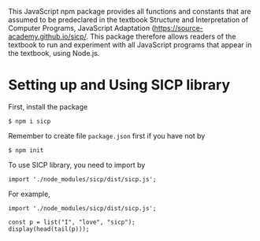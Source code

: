 This JavaScript npm package provides all functions and constants that are assumed to be predeclared in the textbook Structure and Interpretation of Computer Programs, JavaScript Adaptation (<https://source-academy.github.io/sicp/>. This package therefore allows readers of the textbook to run and experiment with all JavaScript programs that appear in the textbook, using Node.js.

Setting up and Using SICP library
=================================

First, install the package
``` {.}
$ npm i sicp
```
Remember to create file `package.json` first if you have not by
``` {.}
$ npm init
```

To use SICP library, you need to import by 
``` {.}
import './node_modules/sicp/dist/sicp.js';
```
For example,
``` {.}
import './node_modules/sicp/dist/sicp.js';

const p = list("I", "love", "sicp");
display(head(tail(p)));
```

